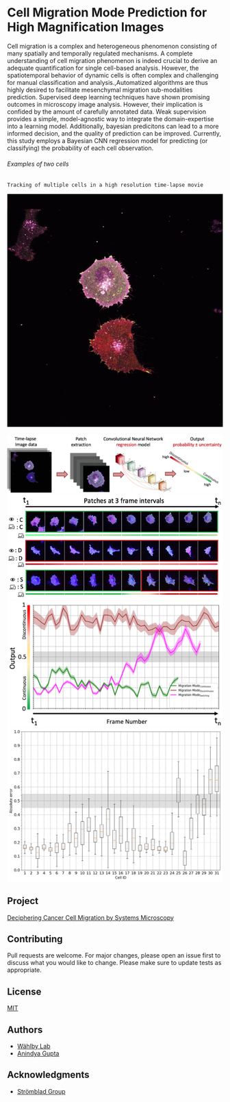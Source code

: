 # Cell Migration Mode Prediction for High Magnification Images 

Cell migration is a complex and heterogeneous phenomenon consisting of many spatially and
temporally regulated mechanisms. 
A complete understanding of cell migration phenomenon is indeed crucial to derive an 
adequate quantification for single cell-based analysis. 
However, the spatiotemporal behavior of dynamic cells is often complex and challenging for 
manual classification and analysis.\,Automatized algorithms are thus highly 
desired to facilitate mesenchymal migration sub-modalities prediction. 
Supervised deep learning techniques have shown promising outcomes in microscopy image 
analysis. However, their implication is confided by the amount of carefully annotated data.
Weak supervision provides a simple, model-agnostic way to integrate the domain-expertise   
into a learning model. 
Additionally, bayesian predicitons can lead to a more informed decision, and the quality 
of prediction can be improved.
Currently, this study employs a Bayesian CNN regression model for predicting (or classifying) the probability of each cell observation. 

<h6>Examples of two cells </h6>

```
Tracking of multiple cells in a high resolution time-lapse movie 
```   
![mesenchymal migration](paperImages/cell_migration_movement.gif)


![mesenchymal migration prediction pipeline](paperImages/r4.png)
![mesenchymal migration prediction visual results](paperImages/r2.png)
![mesenchymal migration prediction plot](paperImages/r1.png)
![mesenchymal migration prediction box plot](paperImages/r3.png)
## Project
[Deciphering Cancer Cell Migration by Systems Microscopy](https://sysmic.ki.se) 


## Contributing
Pull requests are welcome. For major changes, please open an issue first to 
discuss what you would like to change. Please make sure to update tests as appropriate.

## License
[MIT](https://choosealicense.com/licenses/mit/) 

## Authors

* [Wählby Lab](http://user.it.uu.se/~cli05194/research_n_support.html)
* [Anindya Gupta](https://www.it.uu.se/katalog/anigu165)

## Acknowledgments

* [Strömblad Group](https://ki.se/en/bionut/cell-biology-of-cancer-staffan-stromblad-0)
